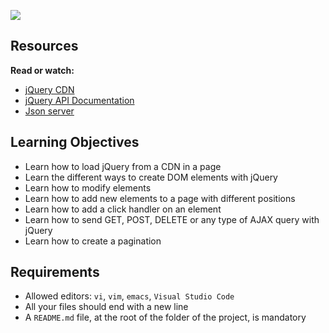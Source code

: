 ![](https://s3.eu-west-3.amazonaws.com/hbtn.intranet/uploads/medias/2020/3/68c5f95c4e32d808cd79.jpeg?X-Amz-Algorithm=AWS4-HMAC-SHA256&X-Amz-Credential=AKIA4MYA5JM5DUTZGMZG%2F20250622%2Feu-west-3%2Fs3%2Faws4_request&X-Amz-Date=20250622T142418Z&X-Amz-Expires=86400&X-Amz-SignedHeaders=host&X-Amz-Signature=d0cd03e7fbe3d8224bc02b1f00457b1e944e78115b971f4f4e64edc067de8621)

## Resources

**Read or watch:**

* [jQuery CDN](https://intranet.hbtn.io/rltoken/iOz8wEa7kAwnzFOjpBvXbw "jQuery CDN")
* [jQuery API Documentation](https://intranet.hbtn.io/rltoken/JbOOsa1cUaTDLbOlenMgsQ "jQuery API Documentation")
* [Json server](https://intranet.hbtn.io/rltoken/LzW-VhO8IFImmyt6UDvaHQ "Json server")

## Learning Objectives

* Learn how to load jQuery from a CDN in a page
* Learn the different ways to create DOM elements with jQuery
* Learn how to modify elements
* Learn how to add new elements to a page with different positions
* Learn how to add a click handler on an element
* Learn how to send GET, POST, DELETE or any type of AJAX query with jQuery
* Learn how to create a pagination

## Requirements

* Allowed editors: `vi`, `vim`, `emacs`, `Visual Studio Code`
* All your files should end with a new line
* A `README.md` file, at the root of the folder of the project, is mandatory
